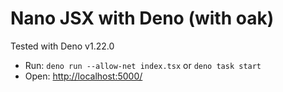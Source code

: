 # Nano JSX with Deno (with oak)

Tested with Deno v1.22.0

- Run: `deno run --allow-net index.tsx` or `deno task start`
- Open: [http://localhost:5000/](http://localhost:5000/)
